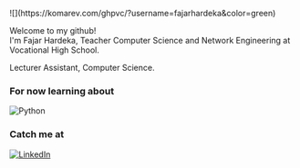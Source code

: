 <p>![](https://komarev.com/ghpvc/?username=fajarhardeka&color=green)<p>
<p>Welcome to my github! </br> I'm Fajar Hardeka, Teacher Computer Science and Network Engineering at Vocational High School.</p>
<p>Lecturer Assistant, Computer Science.<p>
<h3>For now learning about</h3>
<p>
  
 ![Python](https://img.shields.io/badge/python-3670A0?style=for-the-badge&logo=python&logoColor=ffdd54) 

  
</p>

<h3>Catch me at</h3>
<p><a href="https://www.linkedin.com/in/hardekafajar" target="_blank"><img alt="LinkedIn" src="https://img.shields.io/badge/linkedin-%230077B5.svg?&style=for-the-badge&logo=linkedin&logoColor=white" /></a>
</p>
